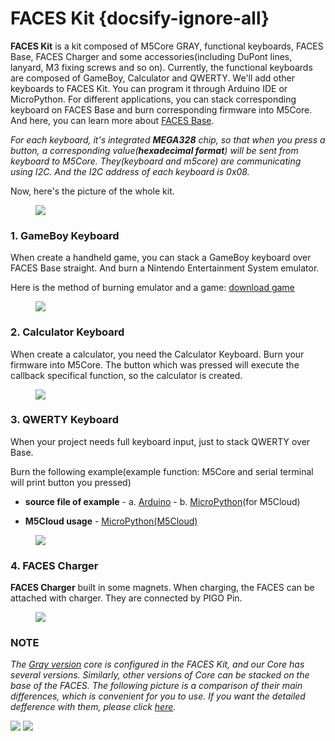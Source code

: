 # FACES Kit {docsify-ignore-all}

**FACES Kit** is a kit composed of M5Core GRAY, functional keyboards, FACES Base, FACES Charger and some accessories(including DuPont lines, lanyard, M3 fixing screws and so on). Currently, the functional keyboards are composed of GameBoy, Calculator and QWERTY. We'll add other keyboards to FACES Kit. You can program it through Arduino IDE or MicroPython. For different applications, you can stack corresponding keyboard on FACES Base and burn corresponding firmware into M5Core. And here, you can learn more about [FACES Base](en/base/face_base).

*For each keyboard, it's integrated **MEGA328** chip, so that when you press a button, a corresponding value(**hexadecimal format**) will be sent from keyboard to M5Core. They(keyboard and m5core) are communicating using I2C. And the I2C address of each keyboard is 0x08.*

Now, here's the picture of the whole kit.

<figure>
    <img src="assets/img/product_pics/core/faces_kit/faces_kit.png">
</figure>

### 1. GameBoy Keyboard

When create a handheld game, you can stack a GameBoy keyboard over FACES Base straight. And burn a Nintendo Entertainment System emulator.

Here is the method of burning emulator and a game: [download game](en/quick_start/faces/gameboy_burn_a_nes_game)

<figure>
    <img src="assets/img/product_pics/core/faces_kit/gameboy_01.png">
</figure>

### 2. Calculator Keyboard

When create a calculator, you need the Calculator Keyboard. Burn your firmware into M5Core. The button which was pressed will execute the callback specifical function, so the calculator is created.

<figure>
    <img src="assets/img/product_pics/core/faces_kit/calculator.png">
</figure>

### 3. QWERTY Keyboard

When your project needs full keyboard input, just to stack QWERTY over Base.

Burn the following example(example function: M5Core and serial terminal will print button you pressed)

-  **source file of example** - a. [Arduino](https://github.com/m5stack/M5Stack/tree/master/examples/Modules/FACES) - b. [MicroPython](https://github.com/m5stack/M5Cloud/tree/master/examples/FACES)(for M5Cloud)

-  **M5Cloud usage** - [MicroPython(M5Cloud)](en/quick_start/m5core/m5stack_core_get_started_MicroPython_m5cloud)

<figure>
    <img src="assets/img/product_pics/core/faces_kit/qwerty.png">
</figure>


### 4. FACES Charger

**FACES Charger** built in some magnets. When charging, the FACES can be attached with charger. They are connected by PIGO Pin.

<figure>
    <img src="assets/img/product_pics/core/faces_kit/charger.png">
</figure>

### NOTE

*The [Gray version](zh_CN/core/gray) core is configured in the FACES Kit, and our Core has several versions. Similarly, other versions of Core can be stacked on the base of the FACES. The following picture is a comparison of their main differences, which is convenient for you to use. If you want the detailed defference with them, please click [here](https://github.com/m5stack/M5-Schematic/blob/master/Core/hardware_difference_between_cores.md).*

<img src="assets/img/product_pics/core/core_comparison_04.png">

<img src="assets/img/product_pics/core/core_comparison_05.png">